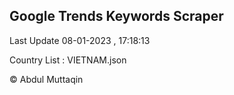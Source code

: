

## Google Trends Keywords Scraper 
 
Last Update 08-01-2023 , 17:18:13

Country List :
VIETNAM.json



© Abdul Muttaqin 
